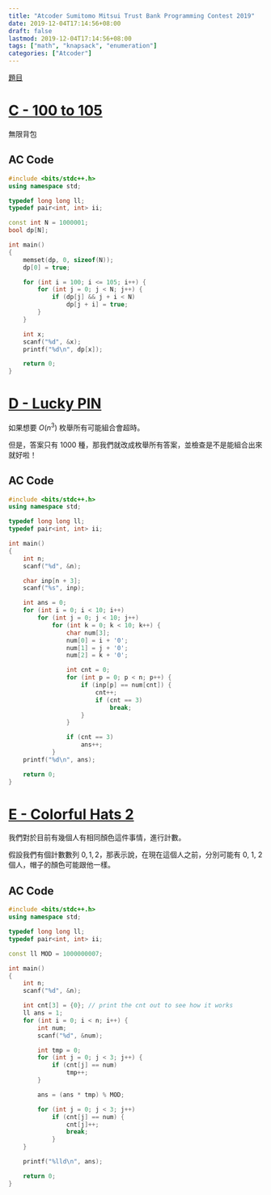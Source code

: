 ```yaml
---
title: "Atcoder Sumitomo Mitsui Trust Bank Programming Contest 2019"
date: 2019-12-04T17:14:56+08:00
draft: false
lastmod: 2019-12-04T17:14:56+08:00
tags: ["math", "knapsack", "enumeration"]
categories: ["Atcoder"]
---
```


[題目](https://atcoder.jp/contests/sumitrust2019/tasks)

<!--more-->

# [C - 100 to 105](https://atcoder.jp/contests/sumitrust2019/tasks/sumitb2019_c)

無限背包

## AC Code

```c++
#include <bits/stdc++.h>
using namespace std;

typedef long long ll;
typedef pair<int, int> ii;

const int N = 1000001;
bool dp[N];

int main()
{
    memset(dp, 0, sizeof(N));
    dp[0] = true;

    for (int i = 100; i <= 105; i++) {
        for (int j = 0; j < N; j++) {
            if (dp[j] && j + i < N)
                dp[j + i] = true;
        }
    }

    int x;
    scanf("%d", &x);
    printf("%d\n", dp[x]);

    return 0;
}
```

# [D - Lucky PIN](https://atcoder.jp/contests/sumitrust2019/tasks/sumitb2019_d)

如果想要 $O(n^3)$ 枚舉所有可能組合會超時。

但是，答案只有 1000 種，那我們就改成枚舉所有答案，並檢查是不是能組合出來就好啦！

## AC Code

```c++
#include <bits/stdc++.h>
using namespace std;

typedef long long ll;
typedef pair<int, int> ii;

int main()
{
    int n;
    scanf("%d", &n);

    char inp[n + 3];
    scanf("%s", inp);

    int ans = 0;
    for (int i = 0; i < 10; i++)
        for (int j = 0; j < 10; j++)
            for (int k = 0; k < 10; k++) {
                char num[3];
                num[0] = i + '0';
                num[1] = j + '0';
                num[2] = k + '0';

                int cnt = 0;
                for (int p = 0; p < n; p++) {
                    if (inp[p] == num[cnt]) {
                        cnt++;
                        if (cnt == 3)
                            break;
                    }
                }

                if (cnt == 3)
                    ans++;
            }
    printf("%d\n", ans);

    return 0;
}

```

# [E - Colorful Hats 2](https://atcoder.jp/contests/sumitrust2019/tasks/sumitb2019_e)

我們對於目前有幾個人有相同顏色這件事情，進行計數。

假設我們有個計數數列 $0, 1, 2$，那表示說，在現在這個人之前，分別可能有 0, 1, 2 個人，帽子的顏色可能跟他一樣。

## AC Code

```c++
#include <bits/stdc++.h>
using namespace std;

typedef long long ll;
typedef pair<int, int> ii;

const ll MOD = 1000000007;

int main()
{
    int n;
    scanf("%d", &n);

    int cnt[3] = {0}; // print the cnt out to see how it works
    ll ans = 1;
    for (int i = 0; i < n; i++) {
        int num;
        scanf("%d", &num);

        int tmp = 0;
        for (int j = 0; j < 3; j++) {
            if (cnt[j] == num)
                tmp++;
        }

        ans = (ans * tmp) % MOD;

        for (int j = 0; j < 3; j++)
            if (cnt[j] == num) {
                cnt[j]++;
                break;
            }
    }

    printf("%lld\n", ans);

    return 0;
}

```